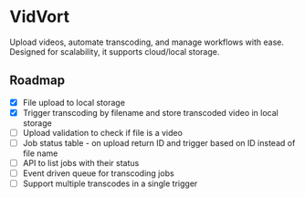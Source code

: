 # VidVort

Upload videos, automate transcoding, and manage workflows with ease. Designed for scalability, it supports cloud/local storage.

## Roadmap

- [x] File upload to local storage
- [x] Trigger transcoding by filename and store transcoded video in local storage
- [ ] Upload validation to check if file is a video 
- [ ] Job status table - on upload return ID and trigger based on ID instead of file name
- [ ] API to list jobs with their status
- [ ] Event driven queue for transcoding jobs
- [ ] Support multiple transcodes in a single trigger